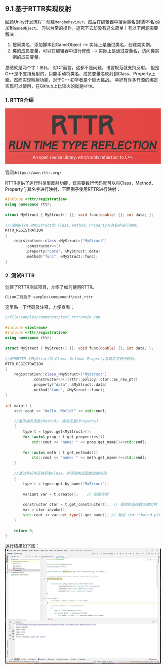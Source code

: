 ﻿## 9.1 基于RTTR实现反射

回顾Unity开发流程：创建`Monobehaviour`，然后在编辑器中搜索类名(即脚本名)添加到`GameObject`。
习以为常的操作，追究下去却没有这么简单！有以下问题需要解决：
1. 搜索类名，添加脚本到GameObject --> 实际上是通过类名，创建类实例。
2. 类的成员变量，可以在编辑器中进行修改 --> 实际上是通过变量名，访问类实例的成员变量。

总结就是两个字：`反射`。
对C#而言，这都不是问题，语言规范就支持反射。
但是C++是不支持反射的，只能手动将类名、成员变量名映射到Class、Property上面。然而实现映射功能，对于C++初学者是个巨大挑战。
幸好有许多开源的绑定实现可以使用，在Github上比较火的就是`RTTR`。

### 1. RTTR介绍
![](../../imgs/component/clion_build_rttr/rttr_logo.png)

官网:`https://www.rttr.org/`

RTTR提供了运行时类型反射功能，仅需要数行代码就可以将Class、Method、Property与其名字进行映射，下面例子使用RTTR进行映射：

```c++
#include <rttr/registration>
using namespace rttr;

struct MyStruct { MyStruct() {}; void func(double) {}; int data; };

///使用RTTR 对MyStruct的 Class、Method、Property与其名字进行映射。
RTTR_REGISTRATION
{
    registration::class_<MyStruct>("MyStruct")
         .constructor<>()
         .property("data", &MyStruct::data)
         .method("func", &MyStruct::func);
}
```

### 2. 测试RTTR    

创建了RTTR测试项目，介绍了如何使用RTTR。

```c
CLion工程位于 samples\component\test_rttr
```

这里贴一下代码及注释，方便查看：

```c++
//file:samples/component/test_rttr/main.cpp

#include <iostream>
#include <rttr/registration>
using namespace rttr;

struct MyStruct { MyStruct() {}; void func(double) {}; int data; };

//使用RTTR 对MyStruct的 Class、Method、Property与其名字进行映射。
RTTR_REGISTRATION
{
    registration::class_<MyStruct>("MyStruct")
            .constructor<>()(rttr::policy::ctor::as_raw_ptr)
            .property("data", &MyStruct::data)
            .method("func", &MyStruct::func);
}

int main() {
    std::cout << "Hello, World!" << std::endl;

    //遍历成员函数(Method)、成员变量(Property)
    {
        type t = type::get<MyStruct>();
        for (auto& prop : t.get_properties())
            std::cout << "name: " << prop.get_name()<<std::endl;

        for (auto& meth : t.get_methods())
            std::cout << "name: " << meth.get_name()<<std::endl;
    }

    //通过字符串反射获取Class，并调用构造函数创建实例
    {
        type t = type::get_by_name("MyStruct");

        variant var = t.create();    // 创建实例

        constructor ctor = t.get_constructor();  // 调用构造函数创建实例
        var = ctor.invoke();
        std::cout << var.get_type().get_name(); // 输出 std::shared_ptr<MyStruct>
    }

    return 0;
}
```

运行结果如下图：
![](../../imgs/component/clion_build_rttr/run_result.jpg)
